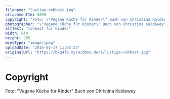 ```yaml
---
filename: "lustige-rohkost.jpg"
attachmentId: 5850
copyright: "Foto: \"Vegane Küche für Kinder\" Buch von Christina Kaldewey"
photographer: "\"Vegane Küche für Kinder\" Buch von Christina Kaldewey"
altText: "rohkost für kinder"
width: 640
height: 205
mimeType: "image/jpeg"
uploadDate: "2014-01-17 11:03:23"
originalUrl: "https://bxq4fb.myraidbox.de/i/lustige-rohkost.jpg"
---
```


# Copyright

Foto: "Vegane Küche für Kinder" Buch von Christina Kaldewey

